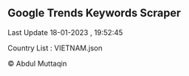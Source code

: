 

## Google Trends Keywords Scraper 
 
Last Update 18-01-2023 , 19:52:45

Country List :
VIETNAM.json



© Abdul Muttaqin 
